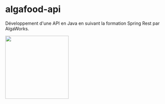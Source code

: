 # algafood-api
Développement d'une API en Java en suivant la formation Spring Rest par AlgaWorks.


<img src="https://assets.algaworks.com/static/images/logo-algaworks-vertical-160x160.png" width="200" />

